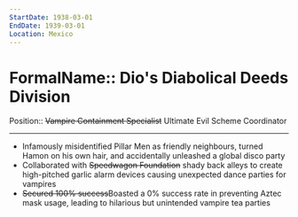 ```yaml
---
StartDate: 1938-03-01
EndDate: 1939-03-01
Location: Mexico
---
```


# FormalName:: Dio's Diabolical Deeds Division
Position:: ~~Vampire Containment Specialist~~ Ultimate Evil Scheme Coordinator

---
- Infamously misidentified Pillar Men as friendly neighbours, turned Hamon on his own hair, and accidentally unleashed a global disco party
- Collaborated with ~~Speedwagon Foundation~~ shady back alleys to create high-pitched garlic alarm devices causing unexpected dance parties for vampires
- ~~Secured 100% success~~Boasted a 0% success rate in preventing Aztec mask usage, leading to hilarious but unintended vampire tea parties
